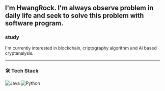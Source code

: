 ## I'm HwangRock. I'm always observe problem in daily life and seek to solve this problem with software program.

### study
I'm currently interested in blockchain, criptography algorithm and AI based cryptanalysis.

---

### 🛠 Tech Stack
![Java](https://img.shields.io/badge/-Java-05122A?style=flat&logo=java) 
![Python](https://img.shields.io/badge/-Python-05122A?style=flat&logo=python)
